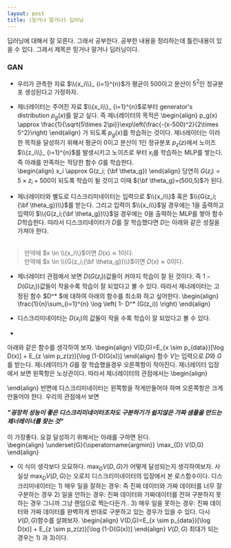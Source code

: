 ```yaml
---
layout: post 
title: (믿거나 말거나) 딥러닝 
---
```


딥러닝에 대해서 잘 모른다. 그래서 공부한다. 공부한 내용을 정리하는데 틀린내용이 있을 수 있다. 그래서 제목은 믿거나 말거나 딥러닝이다. 

### GAN 
- 우리가 관측한 자료 $\\{x_i\\}_ {i=1}^{n}$가 평균이 $500$이고 분산이 $5^2$인 정규분포 생성된다고 가정하자. 

- 제너레이터는 주어진 자료 $\\{x_i\\}_ {i=1}^{n}$로부터 generator's distribution $p_g(x)$를 알고 싶다. 즉 제너레이터의 목적은 
\begin{align}
p_g(x) \approx \frac{1}{\sqrt{5\times 2\pi}}\exp\left(\frac{-(x-500)^2}{2\times 5^2}\right)
\end{align}
가 되도록 $p_g(x)$를 학습하는 것이다. 제너레이터는 이러한 목적을 달성하기 위해서 평균이 0이고 분산이 1인 정규분포 $p_z(z)$에서 노이즈 $\\{z_i\\}_ {i=1}^{n}$를 발생시키고 노이즈로 부터 $x_i$를 학습하는 MLP를 쌓는다. 즉 아래를 만족하는 적당한 함수 $G$를 학습한다.  
\begin{align}
x_i \approx G(z_i; {\bf \theta_g})
\end{align}
당연히 $G(z_i)=5\times z_i + 500$이 되도록 학습이 될 것이고 이때 ${\bf \theta_g}=(500,5)$가 된다. 

- 제너레이터와 별도로 디스크리미네이터는 입력으로 $\\{x_i\\}$ 혹은 $\\{G(z_i;{\bf \theta_g})\\}$를 받는다. 그리고 입력이 $\\{x_i\\}$일 경우에는 1을 출력하고 입력이 $\\{G(z_i;{\bf \theta_g})\\}$일 경우에는 0을 출력하는 MLP를 쌓아 함수 $D$학습한다. 따라서 디스크리네이터가 $D$를 잘 학습했다면 $D$는 아래와 같은 성질을 가져야 한다. <br/><br/>
> 만약에 $x \in \\{x_i\\}$이면 $D(x) \approx 1$이다. <br/>
> 만약에 $x \in \\{G(z_i;{\bf \theta_g})\\}$이면 $D(x) \approx 0$이다. 

- 제너레이터 관점에서 보면 $D(G(z_i))$값들이 커야지 학습이 잘 된 것이다. 즉 $1-D(G(z_i))$값들이 작을수록 학습이 잘 되었다고 볼 수 있다. 따라서 제너레이터는 고정된 함수 $D^* $에 대하여 아래의 함수를 최소화 하고 싶어한다. 
\begin{align}
\frac{1}{n}\sum_{i=1}^{n} \log \left( 1- D^* (G(z_i)) \right) 
\end{align}

- 디스크리미네이터는 $D(x_i)$의 값들이 작을 수록 학습이 잘 되었다고 볼 수 있다. 

- 

아래와 같은 함수를 생각하여 보자. 
\begin{align}
V(D,G)=E_{x \sim p_{data}}[\log D(x)] + E_{z \sim p_z(z)}[\log (1-D(G(x))]
\end{align}
함수 $V$는 입력으로 $D$와 $G$를 받는다. 제너레이터가 $G$를 잘 학습했을경우 오른쪽항이 작아진다. 제너레이터 입장에서 보면 왼쪽항은 노상관이다. 따라서 제너레이터의 관점에서는 
\begin{align}

\end{align}
반면에 디스크리미네이터는 왼쪽항을 작게만들어야 하며 오른쪽항은 크게 만들어야 한다. 우리의 관점에서 보면 <br/><br/>
***"굉장히 성능이 좋은 디스크리미네이터조차도 구분하기가 쉽지않은 가짜 샘플을 만드는 제너레이너를 찾는 것"***<br/><br/>
이 가장좋다. 요걸 달성하기 위해서는 아래를 구하면 된다.    
\begin{align}
\underset{G}{\operatorname{argmin}} \max_{D} V(D,G)
\end{align}

- 이 식이 생각보다 오묘하다. $\max_{D} V(D,G)$가 어떻게 달성되는지 생각하여보자. 사실상 $\max_{D} V(D,G)$는 오로지 디스크리미네이터의 입장에서 본 로스함수이다. 디스크리미네이터는 1) 매우 일을 잘하는 경우: 즉 진짜 데이터와 가짜 데이터를 너무 잘 구분하는 경우 2) 일을 안하는 경우: 진짜 데이터와 가짜데이터를 전혀 구분하지 못하는 경우 그니까 그냥 랜덤으로 찍는다든가.. 3) 매우 일을 못하는 경우: 진짜 데이터와 가짜 데이터를 완벽하게 반대로 구분하고 있는 경우가 있을 수 있다. 다시 $V(D,G)$함수를 살펴보자. 
\begin{align}
V(D,G)=E_{x \sim p_{data}}[\log D(x)] + E_{z \sim p_z(z)}[\log (1-D(G(x))]
\end{align}
$V(D,G)$ 최대가 되는 경우는 1) 과 3)이다. 

